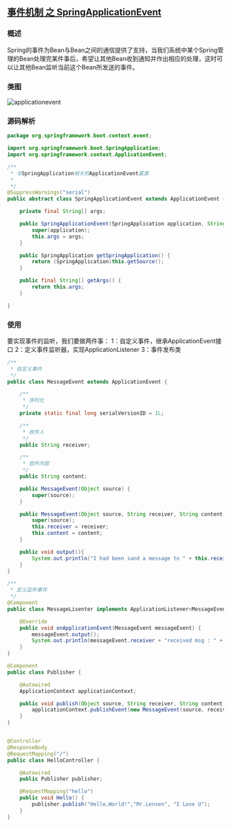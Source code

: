 ## [事件机制 之 SpringApplicationEvent](https://my.oschina.net/u/1178126/blog/1824188)

### 概述

Spring的事件为Bean与Bean之间的通信提供了支持，当我们系统中某个Spring管理的Bean处理完某件事后，希望让其他Bean收到通知并作出相应的处理，这时可以让其他Bean监听当前这个Bean所发送的事件。

### 类图

![applicationevent](C:\Users\wys1557\Pictures\typora\applicationevent.png)

### 源码解析

````java 
package org.springframework.boot.context.event;

import org.springframework.boot.SpringApplication;
import org.springframework.context.ApplicationEvent;

/**
 * 与SpringApplication相关的ApplicationEvent基类
 *
 */
@SuppressWarnings("serial")
public abstract class SpringApplicationEvent extends ApplicationEvent {

	private final String[] args;

    public SpringApplicationEvent(SpringApplication application, String[] args) {
        super(application);
        this.args = args;
    }

    public SpringApplication getSpringApplication() {
        return (SpringApplication)this.getSource();
    }

    public final String[] getArgs() {
        return this.args;
    }

}
````

### 使用

要实现事件的监听，我们要做两件事：
1：自定义事件，继承ApplicationEvent接口
2：定义事件监听器，实现ApplicationListener
3：事件发布类

```java
/**
 * 自定义事件
 */
public class MessageEvent extends ApplicationEvent {

    /**
     * 序列化
     */
    private static final long serialVersionID = 1L;

    /**
     * 收件人
     */
    public String receiver;

    /**
     * 收件内容
     */
    public String content;

    public MessageEvent(Object source) {
        super(source);
    }

    public MessageEvent(Object source, String receiver, String content) {
        super(source);
        this.receiver = receiver;
        this.content = content;
    }

    public void output(){
        System.out.println("I had been sand a message to " + this.receiver);
    }
}

/**
 * 定义监听事件
 */
@Component
public class MessageLisenter implements ApplicationListener<MessageEvent> {

    @Override
    public void onApplicationEvent(MessageEvent messageEvent) {
        messageEvent.output();
        System.out.println(messageEvent.receiver + "received msg : " + messageEvent.content );
    }
}

@Component
public class Publisher {

    @Autowired
    ApplicationContext applicationContext;

    public void publish(Object source, String receiver, String content) {
        applicationContext.publishEvent(new MessageEvent(source, receiver, content));
    }
}


@Controller
@ResponseBody
@RequestMapping("/")
public class HelloController {

    @Autowired
    public Publisher publisher;

    @RequestMapping("hello")
    public void Hello() {
        publisher.publish("Hello,World!","Mr.Lensen", "I Love U");
    }
}
```















